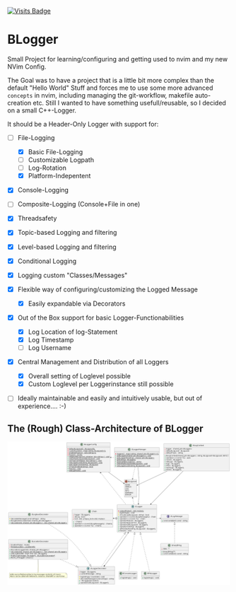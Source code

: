 [![Visits Badge](https://badges.pufler.dev/visits/BerniSc/BLogger)](https://badges.pufler.dev)

# BLogger
Small Project for learning/configuring and getting used to nvim and my new NVim Config. 

The Goal was to have a project that is a little bit more complex than the default "Hello World" Stuff and forces me to use some more advanced `concepts` in nvim, including managing the git-workflow, makefile auto-creation etc.
Still I wanted to have something usefull/reusable, so I decided on a small C++-Logger.

It should be a Header-Only Logger with support for:
- [ ] File-Logging
    - [x] Basic File-Logging
    - [ ] Customizable Logpath
    - [ ] Log-Rotation
    - [x] Platform-Indepentent
- [x] Console-Logging
- [ ] Composite-Logging (Console+File in one)
- [x] Threadsafety
- [x] Topic-based Logging and filtering
- [x] Level-based Logging and filtering
- [x] Conditional Logging
- [x] Logging custom "Classes/Messages" 
- [x] Flexible way of configuring/customizing the Logged Message
    - [x] Easily expandable via Decorators
- [x] Out of the Box support for basic Logger-Functionabilities
    - [x] Log Location of log-Statement
    - [x] Log Timestamp
    - [ ] Log Username
- [x] Central Management and Distribution of all Loggers
    - [x] Overall setting of Loglevel possible
    - [x] Custom Loglevel per Loggerinstance still possible
- [ ] Ideally maintainable and easily and intuitively usable, but out of experience.... :-) 


## The (Rough) Class-Architecture of BLogger

![Class-Architecture of BLogger](./doc/BLoggerClassStructure.png)
